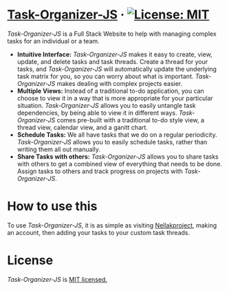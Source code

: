 # [Task-Organizer-JS](https://www.nellakproject.com) · [![License: MIT](https://img.shields.io/badge/License-MIT-blue.svg)](https://opensource.org/licenses/MIT)
_Task-Organizer-JS_ is a Full Stack Website to help with managing complex tasks for an individual or a team.

* **Intuitive Interface:** _Task-Organizer-JS_ makes it easy to create, view, update, and delete tasks and task threads. Create a thread for your tasks, and _Task-Organizer-JS_ will automatically update the underlying task matrix for you, so you can worry about what is important. _Task-Organizer-JS_ makes dealing with complex projects easier.  
* **Multiple Views:** Instead of a traditional to-do application, you can choose to view it in a way that is more appropriate for your particular situation. _Task-Organizer-JS_ allows you to easily untangle task dependencies, by being able to view it in different ways. _Task-Organizer-JS_ comes pre-built with a traditional to-do style view, a thread view, calendar view, and a ganitt chart. 
* **Schedule Tasks:** We all have tasks that we do on a regular periodicity. _Task-Organizer-JS_ allows you to easily schedule tasks, rather than writing them all out manually.
* **Share Tasks with others:** _Task-Organizer-JS_ allows you to share tasks with others to get a combined view of everything that needs to be done. Assign tasks to others and track progress on projects with _Task-Organizer-JS_.

# How to use this
To use _Task-Organizer-JS_, it is as simple as visiting [Nellakproject](https://www.nellakproject.com), making an account, then adding your tasks to your custom task threads.

# License
_Task-Organizer-JS_ is [MIT licensed.](https://opensource.org/licenses/MIT)
